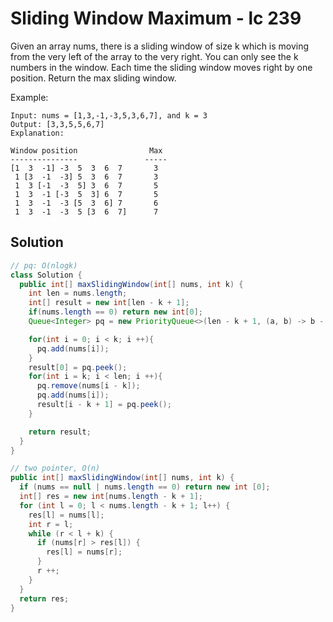 # Sliding Window Maximum - lc 239
Given an array nums, there is a sliding window of size k which is moving from the very left of the array to the very right. You can only see the k numbers in the window. Each time the sliding window moves right by one position. Return the max sliding window.

Example:
```
Input: nums = [1,3,-1,-3,5,3,6,7], and k = 3
Output: [3,3,5,5,6,7] 
Explanation: 

Window position                Max
---------------               -----
[1  3  -1] -3  5  3  6  7       3
 1 [3  -1  -3] 5  3  6  7       3
 1  3 [-1  -3  5] 3  6  7       5
 1  3  -1 [-3  5  3] 6  7       5
 1  3  -1  -3 [5  3  6] 7       6
 1  3  -1  -3  5 [3  6  7]      7
```

## Solution
```java
// pq: O(nlogk)
class Solution {
  public int[] maxSlidingWindow(int[] nums, int k) {
    int len = nums.length;
    int[] result = new int[len - k + 1];
    if(nums.length == 0) return new int[0];
    Queue<Integer> pq = new PriorityQueue<>(len - k + 1, (a, b) -> b - a);

    for(int i = 0; i < k; i ++){
      pq.add(nums[i]);
    }
    result[0] = pq.peek();
    for(int i = k; i < len; i ++){
      pq.remove(nums[i - k]);
      pq.add(nums[i]);
      result[i - k + 1] = pq.peek();
    }

    return result;
  }
}

// two pointer, O(n)
public int[] maxSlidingWindow(int[] nums, int k) {
  if (nums == null | nums.length == 0) return new int [0];
  int[] res = new int[nums.length - k + 1];
  for (int l = 0; l < nums.length - k + 1; l++) {
    res[l] = nums[l];
    int r = l;
    while (r < l + k) {
      if (nums[r] > res[l]) {
        res[l] = nums[r];
      }
      r ++;
    }
  }
  return res;
}
```
